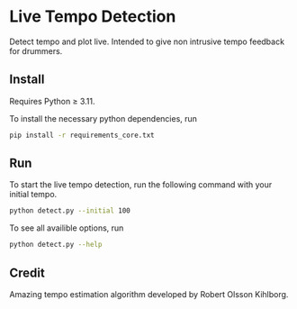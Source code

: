 # Live Tempo Detection

Detect tempo and plot live. Intended to give non intrusive tempo feedback for drummers.

## Install

Requires Python $\ge$ 3.11.

To install the necessary python dependencies, run 

```bash
pip install -r requirements_core.txt
```

## Run

To start the live tempo detection, run the following command with your initial tempo.

```bash
python detect.py --initial 100
```

To see all availible options, run 

```bash
python detect.py --help
```

## Credit

Amazing tempo estimation algorithm developed by Robert Olsson Kihlborg.
